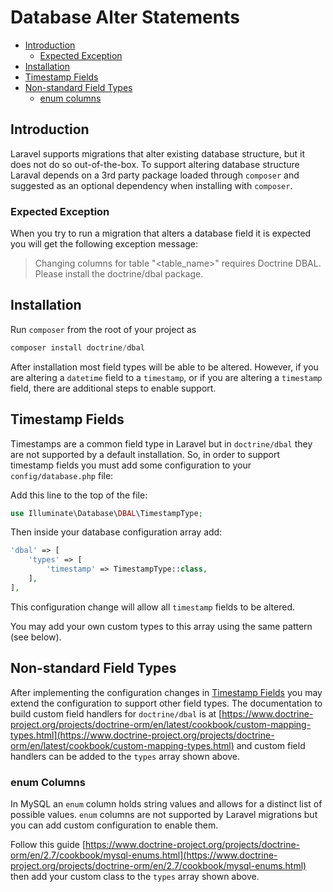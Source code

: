 # Database Alter Statements

- [Introduction](#introduction)
    - [Expected Exception](#expected-exception)
- [Installation](#installation)
- [Timestamp Fields](#timestamp-fields)
- [Non-standard Field Types](#non-standard-field-types)
    - [enum columns](#enum-columns)

<a name="introduction"></a>
## Introduction

Laravel supports migrations that alter existing database structure, but it
does not do so out-of-the-box.  To support altering database structure Laraval
depends on a 3rd party package loaded through `composer` and suggested as
an optional dependency when installing with `composer`.

<a name="expected-exception"></a>
### Expected Exception

When you try to run a migration that alters a database field it is expected
you will get the following exception message:

> Changing columns for table "<table_name>" requires Doctrine DBAL. Please install
  the doctrine/dbal package.

<a name="installation"></a>
## Installation

Run `composer` from the root of your project as

```php
composer install doctrine/dbal
```

After installation most field types will be able to be altered.  However, if
you are altering a `datetime` field to a `timestamp`, or if you are altering a
`timestamp` field, there are additional steps to enable support.

<a name="timestamp-fields"></a>
## Timestamp Fields

Timestamps are a common field type in Laravel but in `doctrine/dbal` they are
not supported by a default installation.  So, in order to support timestamp
fields you must add some configuration to your `config/database.php` file:

Add this line to the top of the file:
```php
use Illuminate\Database\DBAL\TimestampType;
```

Then inside your database configuration array add:
```php
'dbal' => [
    'types' => [
        'timestamp' => TimestampType::class,
    ],
],
```

This configuration change will allow all `timestamp` fields to be altered.

You may add your own custom types to this array using the same pattern
(see below).

<a name="non-standard-field-types"></a>
## Non-standard Field Types

After implementing the configuration changes in
[Timestamp Fields](#timestamp-fields) you may extend the configuration to
support other field types.  The documentation to build
custom field handlers for `doctrine/dbal` is at
[https://www.doctrine-project.org/projects/doctrine-orm/en/latest/cookbook/custom-mapping-types.html](https://www.doctrine-project.org/projects/doctrine-orm/en/latest/cookbook/custom-mapping-types.html)
and custom field handlers can be added to the `types` array shown above.

<a name="enum-columns"></a>
### enum Columns

In MySQL an `enum` column holds string values and allows for a distinct list
of possible values.  `enum` columns are not supported by Laravel migrations
but you can add custom configuration to enable them.

Follow this guide [https://www.doctrine-project.org/projects/doctrine-orm/en/2.7/cookbook/mysql-enums.html](https://www.doctrine-project.org/projects/doctrine-orm/en/2.7/cookbook/mysql-enums.html) 
then add your custom class to the `types` array shown above.
